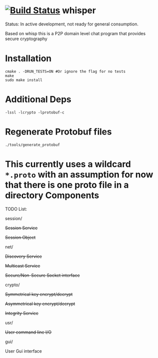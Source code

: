 [![Build Status](https://travis-ci.org/AlexsJones/whisper.svg?branch=master)](https://travis-ci.org/AlexsJones/whisper)
whisper
=======

Status: In active development, not ready for general consumption.

Based on whisp this is a P2P domain level chat program that provides secure cryptography

Installation
=========

```
cmake . -DRUN_TESTS=ON #Or ignore the flag for no tests
make
sudo make install 
```

Additional Deps
=====

```
-lssl -lcrypto -lprotobuf-c
```

Regenerate Protobuf files
=========================

```
./tools/generate_protobuf
```

This currently uses a wildcard `*.proto` with an assumption for now that there is one proto file in a directory
Components
==========

TODO List:

session/

  ~~Session Service~~
  
  ~~Session Object~~
  
net/

  ~~Discovery Service~~
  
  ~~Multicast Service~~
  
  ~~Secure/Non-Secure Socket interface~~

crypto/

  ~~Symmetrical key encrypt/decrypt~~ 
  
  ~~Asymmetrical key encrypt/decrypt~~
  
  ~~Integrity Service~~ 
  
usr/

 ~~User command line I/O~~
 
gui/

  User Gui interface



